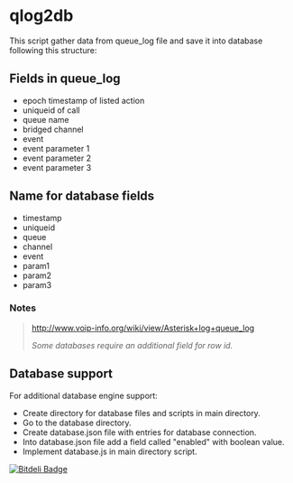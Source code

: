 qlog2db
=======

This script gather data from queue_log file and save it into database following this structure:

Fields in queue_log
-------------------

  * epoch timestamp of listed action
  * uniqueid of call
  * queue name
  * bridged channel
  * event
  * event parameter 1
  * event parameter 2
  * event parameter 3

Name for database fields
------------------------

 * timestamp
 * uniqueid
 * queue
 * channel
 * event
 * param1
 * param2
 * param3

### Notes
> http://www.voip-info.org/wiki/view/Asterisk+log+queue_log
>
> *Some databases require an additional field for row id.*

Database support
----------------

For additional database engine support:

 * Create directory for database files and scripts in main directory.
 * Go to the database directory.
 * Create database.json file with entries for database connection.
 * Into database.json file add a field called "enabled" with boolean value.
 * Implement database.js in main directory script.


[![Bitdeli Badge](https://d2weczhvl823v0.cloudfront.net/chesstrian/qlog2db/trend.png)](https://bitdeli.com/free "Bitdeli Badge")

